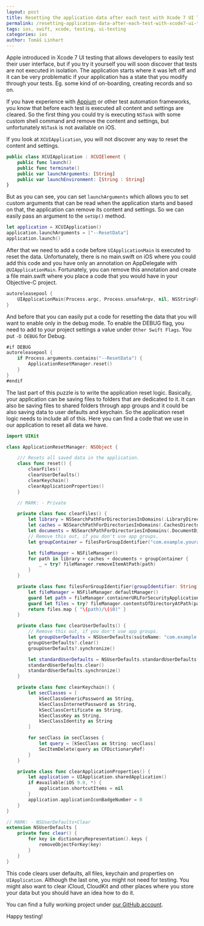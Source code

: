 ```yaml
---
layout: post
title: Resetting the application data after each test with Xcode 7 UI Testing
permalink: /resetting-application-data-after-each-test-with-xcode7-ui-testing
tags: ios, swift, xcode, testing, ui-testing
categories: ios
author: Tomáš Linhart
---
```


Apple introduced in Xcode 7 UI testing that allows developers to easily test their user interface, but if you try it yourself you will soon discover that tests are not executed in isolation. The application starts where it was left off and it can be very problematic if your application has a state that you modify through your tests. Eg. some kind of on-boarding, creating records and so on.

If you have experience with [Appium](http://appium.io/) or other test automation frameworks, you know that before each test is executed all content and settings are cleared. So the first thing you could try is executing `NSTask` with some custom shell command and remove the content and settings, but unfortunately `NSTask` is not available on iOS.

If you look at `XCUIApplication`, you will not discover any way to reset the content and settings.

```swift
public class XCUIApplication : XCUIElement {
    public func launch()
    public func terminate()
    public var launchArguments: [String]
    public var launchEnvironment: [String : String]
}
```

But as you can see, you can set `launchArguments` which allows you to set custom arguments that can be read when the application starts and based on that, the application can remove its content and settings. So we can easily pass an argument to the `setUp()` method.

```swift
let application = XCUIApplication()
application.launchArguments = ["--ResetData"]
application.launch()
```

After that we need to add a code before `UIApplicationMain` is executed to reset the data. Unfortunately, there is no main.swift on iOS where you could add this code and you have only an annotation on AppDelegate with `@UIApplicationMain`. Fortunately, you can remove this annotation and create a file main.swift where you place a code that you would have in your Objective-C project.

```swift
autoreleasepool {
    UIApplicationMain(Process.argc, Process.unsafeArgv, nil, NSStringFromClass(AppDelegate))
}
```

And before that you can easily put a code for resetting the data that you will want to enable only in the debug mode. To enable the DEBUG flag, you need to add to your project settings a value under `Other Swift Flags`. You put `-D DEBUG` for Debug.

```swift
#if DEBUG
autoreleasepool {
    if Process.arguments.contains("--ResetData") {
        ApplicationResetManager.reset()
    }
}
#endif
```

The last part of this puzzle is to write the application reset logic. Basically, your application can be saving files to folders that are dedicated to it. It can also be saving files to shared folders through app groups and it could be also saving data to user defaults and keychain. So the application reset logic needs to include all of this. Here you can find a code that we use in our application to reset all data we have.

```swift
import UIKit

class ApplicationResetManager: NSObject {

    /// Resets all saved data in the application.
    class func reset() {
        clearFiles()
        clearUserDefaults()
        clearKeychain()
        clearApplicationProperties()
    }

    // MARK: - Private

    private class func clearFiles() {
        let library = NSSearchPathForDirectoriesInDomains(.LibraryDirectory, .UserDomainMask, true)
        let caches = NSSearchPathForDirectoriesInDomains(.CachesDirectory, .UserDomainMask, true)
        let documents = NSSearchPathForDirectoriesInDomains(.DocumentDirectory, .UserDomainMask, true)
        // Remove this out, if you don't use app groups.
        let groupContainer = filesForGroupIdentifier("com.example.yourapp.group")

        let fileManager = NSFileManager()
        for path in library + caches + documents + groupContainer {
            _ = try? fileManager.removeItemAtPath(path)
        }
    }

    private class func filesForGroupIdentifier(groupIdentifier: String) -> [String] {
        let fileManager = NSFileManager.defaultManager()
        guard let path = fileManager.containerURLForSecurityApplicationGroupIdentifier(groupIdentifier)?.path else { return [] }
        guard let files = try? fileManager.contentsOfDirectoryAtPath(path) else { return [] }
        return files.map { "\(path)/\($0)" }
    }

    private class func clearUserDefaults() {
        // Remove this out, if you don't use app groups.
        let groupUserDefaults = NSUserDefaults(suiteName: "com.example.yourapp.group")
        groupUserDefaults?.clear()
        groupUserDefaults?.synchronize()

        let standardUserDefaults = NSUserDefaults.standardUserDefaults()
        standardUserDefaults.clear()
        standardUserDefaults.synchronize()
    }

    private class func clearKeychain() {
        let secClasses = [
            kSecClassGenericPassword as String,
            kSecClassInternetPassword as String,
            kSecClassCertificate as String,
            kSecClassKey as String,
            kSecClassIdentity as String
        ]

        for secClass in secClasses {
            let query = [kSecClass as String: secClass]
            SecItemDelete(query as CFDictionaryRef)
        }
    }

    private class func clearApplicationProperties() {
        let application = UIApplication.sharedApplication()
        if #available(iOS 9.0, *) {
            application.shortcutItems = nil
        }
        application.applicationIconBadgeNumber = 0
    }
}

// MARK: - NSUserDefaults+Clear
extension NSUserDefaults {
    private func clear() {
        for key in dictionaryRepresentation().keys {
            removeObjectForKey(key)
        }
    }
}
```

This code clears user defaults, all files, keychain and properties on `UIApplication`. Although the last one, you might not need for testing. You might also want to clear iCloud, CloudKit and other places where you store your data but you should have an idea how to do it.

You can find a fully working project under [our GitHub account](https://github.com/Onefootball/TestingWithResettingData).

Happy testing!
